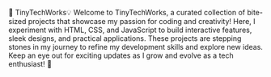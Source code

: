 🌟 TinyTechWorks💡
Welcome to TinyTechWorks, a curated collection of bite-sized projects that showcase my passion for coding and creativity! Here, I experiment with HTML, CSS, and JavaScript to build interactive features, sleek designs, and practical applications. These projects are stepping stones in my journey to refine my development skills and explore new ideas. Keep an eye out for exciting updates as I grow and evolve as a tech enthusiast! 🚀
